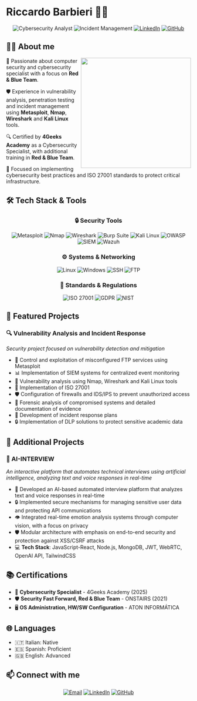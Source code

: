 # Riccardo Barbieri 👨‍💻

<div align="center">
  
  ![Cybersecurity Analyst](https://img.shields.io/badge/Cybersecurity-Analyst-blue?style=for-the-badge&logo=shield&logoColor=white)
  ![Incident Management](https://img.shields.io/badge/Incident-Management-red?style=for-the-badge&logo=shieldsdotio&logoColor=white)
  [![LinkedIn](https://img.shields.io/badge/LinkedIn-Connect-0077B5?style=for-the-badge&logo=linkedin&logoColor=white)](https://www.linkedin.com/in/riccardo-barbieri1702)
  [![GitHub](https://img.shields.io/badge/GitHub-Follow-181717?style=for-the-badge&logo=github&logoColor=white)](https://github.com/17ricky17)

</div>

## 👨‍💻 About me

<img align="right" width="300" src="https://media.giphy.com/media/v1.Y2lkPTc5MGI3NjExMmExdmo2Z21vbXhvNG91a3Bwc3Q2Y2JqbjBmZXVtN21vOG5yNDFqMSZlcD12MV9pbnRlcm5hbF9naWZzX2dpZklkJmN0PWc/JqmupuTVZYaQX5s094/giphy.gif" />

🔐 Passionate about computer security and cybersecurity specialist with a focus on **Red & Blue Team**.

🛡️ Experience in vulnerability analysis, penetration testing and incident management using **Metasploit**, **Nmap**, **Wireshark** and **Kali Linux** tools.

🔍 Certified by **4Geeks Academy** as a Cybersecurity Specialist, with additional training in **Red & Blue Team**.

🧩 Focused on implementing cybersecurity best practices and ISO 27001 standards to protect critical infrastructure.

## 🛠️ Tech Stack & Tools

<div align="center">
  
  ### 🔒 Security Tools
  ![Metasploit](https://img.shields.io/badge/-Metasploit-brightgreen?style=flat-square&logo=metasploit&logoColor=white)
  ![Nmap](https://img.shields.io/badge/-Nmap-orange?style=flat-square&logo=nmap&logoColor=white)
  ![Wireshark](https://img.shields.io/badge/-Wireshark-1679A7?style=flat-square&logo=wireshark&logoColor=white)
  ![Burp Suite](https://img.shields.io/badge/-Burp_Suite-FF6347?style=flat-square&logo=burp-suite&logoColor=white)
  ![Kali Linux](https://img.shields.io/badge/-Kali_Linux-557C94?style=flat-square&logo=kali-linux&logoColor=white)
  ![OWASP](https://img.shields.io/badge/-OWASP-000000?style=flat-square&logo=owasp&logoColor=white)
  ![SIEM](https://img.shields.io/badge/-SIEM-2F4F4F?style=flat-square&logo=elastic&logoColor=white)
  ![Wazuh](https://img.shields.io/badge/-Wazuh-1EAE72?style=flat-square&logo=wazuh&logoColor=white)
  
  ### ⚙️ Systems & Networking
  ![Linux](https://img.shields.io/badge/-Linux-FCC624?style=flat-square&logo=linux&logoColor=black)
  ![Windows](https://img.shields.io/badge/-Windows-0078D6?style=flat-square&logo=windows&logoColor=white)
  ![SSH](https://img.shields.io/badge/-SSH-4D4D4D?style=flat-square&logo=ssh&logoColor=white)
  ![FTP](https://img.shields.io/badge/-FTP-5A595A?style=flat-square&logo=ftp&logoColor=white)
  
  ### 📜 Standards & Regulations
  ![ISO 27001](https://img.shields.io/badge/-ISO_27001-2F4F4F?style=flat-square&logo=iso&logoColor=white)
  ![GDPR](https://img.shields.io/badge/-GDPR-3E4095?style=flat-square&logo=data:image/svg+xml;base64,PHN2ZyB4bWxucz0iaHR0cDovL3d3dy53My5vcmcvMjAwMC9zdmciIHZpZXdCb3g9IjAgMCAyNCAyNCI+PHBhdGggZD0iTTEyLDIuQTEwLDEwLDAsMSwwLDIyLDEyLDEwLDEwLDAsMCwwLDEyLDJabTEsMTVIMTFWMTFoMlptMC04SDExVjdoMloiIGZpbGw9IiNmZmYiLz48L3N2Zz4=&logoColor=white)
  ![NIST](https://img.shields.io/badge/-NIST-0B3D91?style=flat-square&logo=data:image/svg+xml;base64,PHN2ZyB4bWxucz0iaHR0cDovL3d3dy53My5vcmcvMjAwMC9zdmciIHZpZXdCb3g9IjAgMCAyNCAyNCI+PHBhdGggZD0iTTEyLDIuQTEwLDEwLDAsMSwwLDIyLDEyLDEwLDEwLDAsMCwwLDEyLDJabTEsMTVIMTFWMTFoMlptMC04SDExVjdoMloiIGZpbGw9IiNmZmYiLz48L3N2Zz4=&logoColor=white)

</div>

## 🚀 Featured Projects

### 🔍 Vulnerability Analysis and Incident Response
*Security project focused on vulnerability detection and mitigation*

- 🔐 Control and exploitation of misconfigured FTP services using Metasploit
- 📊 Implementation of SIEM systems for centralized event monitoring
- 🔎 Vulnerability analysis using Nmap, Wireshark and Kali Linux tools
- 🧩 Implementation of ISO 27001
- 🛡️ Configuration of firewalls and IDS/IPS to prevent unauthorized access
- 🔬 Forensic analysis of compromised systems and detailed documentation of evidence
- 📝 Development of incident response plans
- 🔒 Implementation of DLP solutions to protect sensitive academic data

## 🚀 Additional Projects

### 🤖 AI-INTERVIEW
*An interactive platform that automates technical interviews using artificial intelligence, analyzing text and voice responses in real-time*

- 🧠 Developed an AI-based automated interview platform that analyzes text and voice responses in real-time
- 🔒 Implemented secure mechanisms for managing sensitive user data and protecting API communications
- 👁️ Integrated real-time emotion analysis systems through computer vision, with a focus on privacy
- 🛡️ Modular architecture with emphasis on end-to-end security and protection against XSS/CSRF attacks
- 💻 **Tech Stack**: JavaScript-React, Node.js, MongoDB, JWT, WebRTC, OpenAI API, TailwindCSS

## 📚 Certifications

- 🔰 **Cybersecurity Specialist** - 4Geeks Academy (2025)
- 🛡️ **Security Fast Forward, Red & Blue Team** - ONSTAIRS (2021)
- 🖥️ **OS Administration, HW/SW Configuration** - ATON INFORMÁTICA

## 🌐 Languages

- 🇮🇹 Italian: Native
- 🇪🇸 Spanish: Proficient
- 🇬🇧 English: Advanced

## 📫 Connect with me

<div align="center">
  
  [![Email](https://img.shields.io/badge/Email-riccardobarbieri.1702@gmail.com-D14836?style=for-the-badge&logo=gmail&logoColor=white)](mailto:riccardobarbieri.1702@gmail.com)
  [![LinkedIn](https://img.shields.io/badge/LinkedIn-riccardo--barbieri1702-0077B5?style=for-the-badge&logo=linkedin&logoColor=white)](https://www.linkedin.com/in/riccardo-barbieri1702)
  [![GitHub](https://img.shields.io/badge/GitHub-17ricky17-181717?style=for-the-badge&logo=github&logoColor=white)](https://github.com/17ricky17)

</div>

